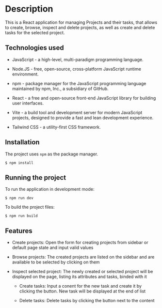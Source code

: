 # Description

This is a React application for managing Projects and their tasks, that allows to create, browse, inspect and delete projects, as well as create and delete tasks for the selected project.

## Technologies used

-   JavaScript - a high-level, multi-paradigm programming language.

-   Node.JS - free, open-source, cross-platform JavaScript runtime environment.

-   npm - package manager for the JavaScript programming language maintained by npm, Inc., a subsidiary of GitHub.

-   React - a free and open-source front-end JavaScript library for building user interfaces.

-   Vite - a build tool and development server for modern JavaScript projects, designed to provide a fast and lean development experience.

-   Tailwind CSS - a utility-first CSS framework.

## Installation

The project uses `npm` as the package manager.

```shell
$ npm install
```

## Running the project

To run the application in development mode:

```shell
$ npm run dev
```

To build the project files:

```shell
$ npm run build
```

## Features

-   Create projects: Open the form for creating projects from sidebar or default page state and input valid values

-   Browse projects: The created projects are listed on the sidebar and are available to be selected by clicking on them

-   Inspect selected project: The newly created or selected project will be displayed on the page, listing its attributes and tasks, binded with it

    -   Create tasks: Input a conent for the new task and create it by clicking the button. New task will be displayed at the end of list

    -   Delete tasks: Delete tasks by clicking the button next to the content
